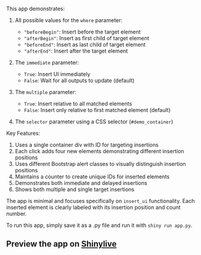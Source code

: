 This app demonstrates:

1. All possible values for the `where` parameter:
   - `"beforeBegin"`: Insert before the target element
   - `"afterBegin"`: Insert as first child of target element
   - `"beforeEnd"`: Insert as last child of target element
   - `"afterEnd"`: Insert after the target element

2. The `immediate` parameter:
   - `True`: Insert UI immediately
   - `False`: Wait for all outputs to update (default)

3. The `multiple` parameter:
   - `True`: Insert relative to all matched elements
   - `False`: Insert only relative to first matched element (default)

4. The `selector` parameter using a CSS selector (`#demo_container`)

Key Features:

1. Uses a single container div with ID for targeting insertions
2. Each click adds four new elements demonstrating different insertion positions
3. Uses different Bootstrap alert classes to visually distinguish insertion positions
4. Maintains a counter to create unique IDs for inserted elements
5. Demonstrates both immediate and delayed insertions
6. Shows both multiple and single target insertions

The app is minimal and focuses specifically on `insert_ui` functionality. Each inserted element is clearly labeled with its insertion position and count number.

To run this app, simply save it as a .py file and run it with `shiny run app.py`.
## Preview the app on [Shinylive](https://shinylive.io/py/app/#h=0&code=NobwRAdghgtgpmAXAAjFADugdOgnmAGlQGMB7CAFzkqVQDMAnUmZAZwAsBLCXZTmdKQYVkDOFGIVOANzgAdCI2ZsuPLHAAe6Ma1Z8BQkd3QBXCkTEQAJnAZETnBQoDEyAApQA5nGRSKAG3kIBxwvOAB9UnQKVgAKP0CAXjkwblZbCnCHZAAROBhSFIBKJwhXAEE2bk9A5AAjMwpyX1JfBk5PbwZkAFUAST4IdOFOclYFEOMzcIkpcnCGiiaIWJSoKysUohTyjd6BgFFA+EpxwmRifyhdcOSwOooIeseAWm1+KAZeGDqXgGZiqUKhdyBQoNxbMgrDIWsh2HB-OhkAB3TgUdj7QbDOZPQSsNGjIbIBSo9HIELQ6SxThWO42ArhMiUcEQWxbC5XG53dD-epCGzdJgmaxwTZgIqIBTIaXEsAAYX8nGIAGtfPD6o1mlA6qRZLD1lZMQj8tQYoMoZw6HRbKbkHiCWMUkDkHLSMKqN0msgYFBlT5hZwAI4mHx9HJ6OhCLEZUXIY0nGIKMjuyGJUTiSQyOBYaRQfwh2IABhKEAUAAExLMs+orXBJOXK5nZOpZJRqRBTBQsAaSzY6MhwrEJVKZcnKMg02OPVhvBQhyPpQvkK46nBI2IAEJwTzcZAvaPCeproQ+dE+JlgiEMJeTIYZLKcVZPGUvikyJ8vz8yugpI4m8cgFOAC+KCruucBbjupaEEuX7Spc1ysLcayBIeeYZG87Q+l83oUC8ABMWywXBNKJD+9zHmICzbtw4SAW6lBAU6z5fkUBDEdK6SBJIQh3M49KkIyoIsmyMEsZ+yLwmIdxgSekHcMxL4li+S6uFAdAevJTz7mkGTIFAIhnmwYKHmkNKnuqF4id0N6cFgunCA+H5wW+VIcZ+5F-gmyD0e6IH6Rpthaey7kvghXIoXp6HCC8rAmMQxBwLouEEUR4lwXwtLkepHrUVBdHAYpcFse5XF1k0DB8QJQnMleaUZZJNp3DlQU0dBS7KTKqlHuBBzWHuB4iAZao+NQhpmTYI0grVrLXuJt7Yk57muc5GXSp5xy2r5jGgZRcB9WK7HpXB4VIc1qFDRdLzIp8EDVClhHnKFMqkeRslUWNBUMRQTFgO5JXHZxxo8ZVKT8fkglWXVT2AyiUlwDJe0HUV0qdYu4lqYFDAHQNDlDVjU1Q7Ntn2XejkOKtn4rc962-ptAHASgLXY9Y9VrfBnJnZFaFXdwkYPWz7OvWsWPhJ920-Sjn4AxlZUg1VEM1ZexNiQ18PNVjyN-eJaPEuJU62Fg6RzlOyAANTIAAjEUYBAQAukAA)
